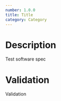```yaml
---
number: 1.0.0
title: Title
category: Category
---
```

# Description

Test software spec

# Validation

Validation